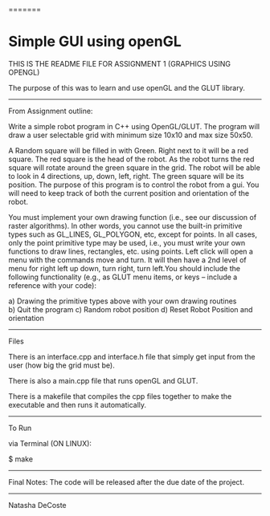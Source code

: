
=======
# Simple GUI using openGL

THIS IS THE README FILE FOR ASSIGNMENT 1 (GRAPHICS USING OPENGL)

The purpose of this was to learn and use openGL and the GLUT library. 



********************************

From Assignment outline:

Write a simple robot program in C++ using OpenGL/GLUT.
The program will draw a user selectable grid with minimum size 10x10 and max size 50x50.



A Random square will be filled in with Green. Right next to it will be a red square. The red square is the head of the robot. As the robot turns the red square will rotate around the green square in the grid. The robot will be able to look in 4 directions, up, down, left, right. The green square will be its position. The purpose of this program is to control the robot from a gui. You will need to keep track of both the current position and orientation of the robot.





You must implement your own drawing function (i.e., see our discussion of raster algorithms). In other words, you cannot use the built-in primitive types such as GL_LINES, GL_POLYGON, etc, except for points. In all cases, only the point primitive type may be used, i.e., you must write your own functions to draw lines, rectangles, etc. using points. Left click will open a menu with the commands move and turn. It will then have a 2nd level of menu for right left up down, turn right, turn left.You should include the following functionality (e.g., as GLUT menu items, or keys – include a reference with your code): 

a)   Drawing the primitive types above with your own drawing routines  
b)   Quit the program 
c)   Random robot position 
d)   Reset Robot Position and orientation 


**********************************

Files

There is an interface.cpp and interface.h file that simply get input from the user (how big the grid must be).

There is also a main.cpp file that runs openGL and GLUT.

There is a makefile that compiles the cpp files together to make the executable and then runs it automatically.


**********************************

To Run

via Terminal (ON LINUX):


$ make



***********************************

Final Notes:
The code will be released after the due date of the project.


***********************************

Natasha DeCoste
